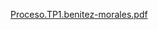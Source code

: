 [Proceso.TP1.benitez-morales.pdf](https://github.com/user-attachments/files/20544346/Proceso.TP1.benitez-morales.pdf)

